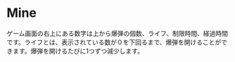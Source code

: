 # Mine
ゲーム画面の右上にある数字は上から爆弾の個数、ライフ、制限時間、経過時間です。ライフとは、表示されている数が０を下回るまで、爆弾を開けることができます。爆弾を開けるたびに1つずつ減少します。
